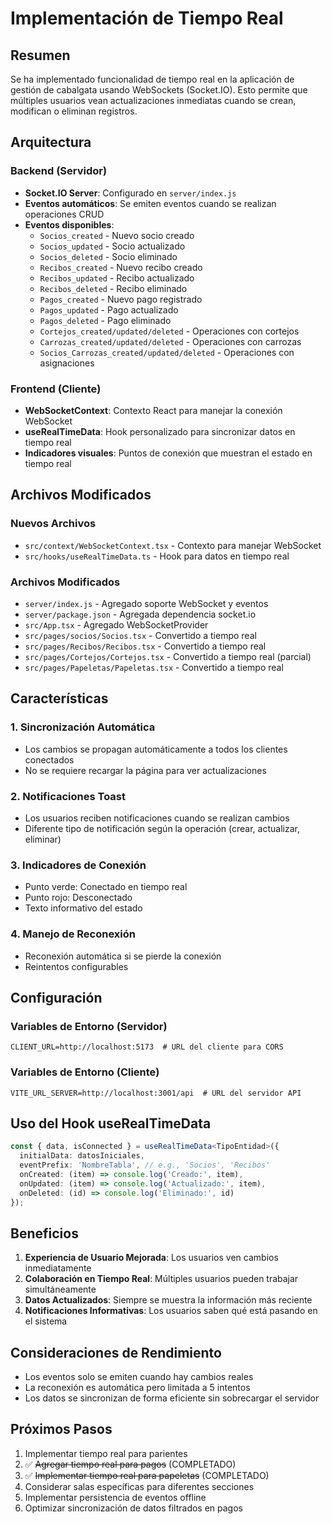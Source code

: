 # Implementación de Tiempo Real

## Resumen

Se ha implementado funcionalidad de tiempo real en la aplicación de gestión de cabalgata usando WebSockets (Socket.IO). Esto permite que múltiples usuarios vean actualizaciones inmediatas cuando se crean, modifican o eliminan registros.

## Arquitectura

### Backend (Servidor)
- **Socket.IO Server**: Configurado en `server/index.js`
- **Eventos automáticos**: Se emiten eventos cuando se realizan operaciones CRUD
- **Eventos disponibles**:
  - `Socios_created` - Nuevo socio creado
  - `Socios_updated` - Socio actualizado 
  - `Socios_deleted` - Socio eliminado
  - `Recibos_created` - Nuevo recibo creado
  - `Recibos_updated` - Recibo actualizado
  - `Recibos_deleted` - Recibo eliminado
  - `Pagos_created` - Nuevo pago registrado
  - `Pagos_updated` - Pago actualizado
  - `Pagos_deleted` - Pago eliminado
  - `Cortejos_created/updated/deleted` - Operaciones con cortejos
  - `Carrozas_created/updated/deleted` - Operaciones con carrozas
  - `Socios_Carrozas_created/updated/deleted` - Operaciones con asignaciones

### Frontend (Cliente)
- **WebSocketContext**: Contexto React para manejar la conexión WebSocket
- **useRealTimeData**: Hook personalizado para sincronizar datos en tiempo real
- **Indicadores visuales**: Puntos de conexión que muestran el estado en tiempo real

## Archivos Modificados

### Nuevos Archivos
- `src/context/WebSocketContext.tsx` - Contexto para manejar WebSocket
- `src/hooks/useRealTimeData.ts` - Hook para datos en tiempo real

### Archivos Modificados
- `server/index.js` - Agregado soporte WebSocket y eventos
- `server/package.json` - Agregada dependencia socket.io
- `src/App.tsx` - Agregado WebSocketProvider
- `src/pages/socios/Socios.tsx` - Convertido a tiempo real
- `src/pages/Recibos/Recibos.tsx` - Convertido a tiempo real
- `src/pages/Cortejos/Cortejos.tsx` - Convertido a tiempo real (parcial)
- `src/pages/Papeletas/Papeletas.tsx` - Convertido a tiempo real

## Características

### 1. Sincronización Automática
- Los cambios se propagan automáticamente a todos los clientes conectados
- No se requiere recargar la página para ver actualizaciones

### 2. Notificaciones Toast
- Los usuarios reciben notificaciones cuando se realizan cambios
- Diferente tipo de notificación según la operación (crear, actualizar, eliminar)

### 3. Indicadores de Conexión
- Punto verde: Conectado en tiempo real
- Punto rojo: Desconectado
- Texto informativo del estado

### 4. Manejo de Reconexión
- Reconexión automática si se pierde la conexión
- Reintentos configurables

## Configuración

### Variables de Entorno (Servidor)
```env
CLIENT_URL=http://localhost:5173  # URL del cliente para CORS
```

### Variables de Entorno (Cliente)
```env
VITE_URL_SERVER=http://localhost:3001/api  # URL del servidor API
```

## Uso del Hook useRealTimeData

```typescript
const { data, isConnected } = useRealTimeData<TipoEntidad>({
  initialData: datosIniciales,
  eventPrefix: 'NombreTabla', // e.g., 'Socios', 'Recibos'
  onCreated: (item) => console.log('Creado:', item),
  onUpdated: (item) => console.log('Actualizado:', item),
  onDeleted: (id) => console.log('Eliminado:', id)
});
```

## Beneficios

1. **Experiencia de Usuario Mejorada**: Los usuarios ven cambios inmediatamente
2. **Colaboración en Tiempo Real**: Múltiples usuarios pueden trabajar simultáneamente
3. **Datos Actualizados**: Siempre se muestra la información más reciente
4. **Notificaciones Informativas**: Los usuarios saben qué está pasando en el sistema

## Consideraciones de Rendimiento

- Los eventos solo se emiten cuando hay cambios reales
- La reconexión es automática pero limitada a 5 intentos
- Los datos se sincronizan de forma eficiente sin sobrecargar el servidor

## Próximos Pasos

1. Implementar tiempo real para parientes
2. ✅ ~~Agregar tiempo real para pagos~~ (COMPLETADO)
3. ✅ ~~Implementar tiempo real para papeletas~~ (COMPLETADO)
4. Considerar salas específicas para diferentes secciones
5. Implementar persistencia de eventos offline
6. Optimizar sincronización de datos filtrados en pagos
